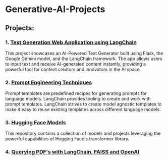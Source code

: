 # Generative-AI-Projects

## Projects:

### 1. [Text Generation Web Application using LangChain](https://github.com/Ravjot03/Text-Generation-Web-App-using-LangChain)
This project showcases an AI-Powered Text Generator built using Flask, the Google Gemini model, and the LangChain framework. The app allows users to input text and receive AI-generated content instantly, providing a powerful tool for content creators and innovators in the AI space.


### 2. [Prompt Engineering Techniques](https://github.com/Ravjot03/Prompt-Engineering-Techniques)
Prompt templates are predefined recipes for generating prompts for language models.
LangChain provides tooling to create and work with prompt templates.
LangChain strives to create model agnostic templates to make it easy to reuse existing templates across different language models.


### 3. [Hugging Face Models](https://github.com/Ravjot03/Hugging-Face-Models)
This repository contains a collection of models and projects leveraging the powerful capabilities of Hugging Face's transformer library.

### 4. [Querying PDF's with LangChain, FAISS and OpenAI](https://github.com/Ravjot03/Query-PDF-using-LangChain)
